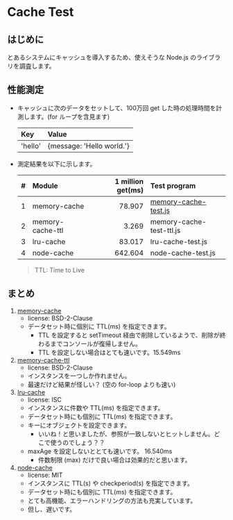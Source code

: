 # Cache Test
## はじめに
とあるシステムにキャッシュを導入するため、使えそうな Node.js のライブラリを調査します。

## 性能測定
* キャッシュに次のデータをセットして、100万回 get した時の処理時間を計測します。(for ループを含見ます)

    | Key     | Value                     |
    |:--------|:--------------------------|
    | 'hello' | {message: 'Hello world.'} |

* 測定結果を以下に示します。

    | # | Module           | 1 million get(ms) | Test program             |
    |--:|:-----------------|------------------:|:-------------------------|
    | 1 | memory-cache     | 78.907            | [memory-cache-test.js](memory-cache-test.js)     |
    | 2 | memory-cache-ttl | 3.269             | memory-cache-test-ttl.js |
    | 3 | lru-cache        | 83.017            | lru-cache-test.js        |
    | 4 | node-cache       | 642.604           | node-cache-test.js       |

    > TTL: Time to Live

## まとめ
1. [memory-cache](https://www.npmjs.com/package/memory-cache)
    - license: BSD-2-Clause
    - データセット時に個別に TTL(ms) を指定できます。
        - TTL を設定すると setTimeout 経由で削除しているようで、削除が終わるまでコンソールが復帰しません。
        - TTL を設定しない場合はとても速いです。15.549ms
1. [memory-cache-ttl](https://www.npmjs.com/package/memory-cache-ttl)
    - license: BSD-2-Clause
    - インスタンスを一つしか作れません。
    - 最速だけど結果が怪しい？ (空の for-loop よりも速い)
1. [lru-cache](https://www.npmjs.com/package/lru-cache)
    - license: ISC
    - インスタンスに件数や TTL(ms) を指定できます。
    - データセット時にも個別に TTL(ms) を指定できます。
    - キーにオブジェクトを設定できます。
        - いいね！と思いましたが、参照が一致しないとヒットしません。どこで使うのでしょう？？
    - maxAge を設定しないととても速いです。 16.540ms
        - 件数制限 (max) だけで良い場合は効果的だと思います。
1. [node-cache](https://www.npmjs.com/package/node-cache)
    - license: MIT
    - インスタンスに TTL(s) や checkperiod(s) を指定できます。
    - データセット時にも個別に TTL(ms) を指定できます。
    - とても高機能、エラーハンドリングの方法も充実しています。
    - 但し、遅いです。